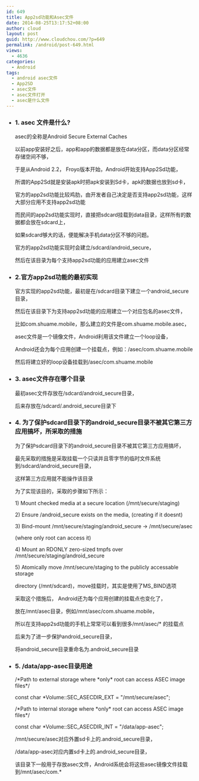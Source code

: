 ```yaml
---
id: 649
title: App2sd功能和Asec文件
date: 2014-08-25T13:17:52+08:00
author: cloud
layout: post
guid: http://www.cloudchou.com/?p=649
permalink: /android/post-649.html
views:
  - 4636
categories:
  - Android
tags:
  - android asec文件
  - App2SD
  - asec文件
  - asec文件打开
  - asec是什么文件
---
```

<ul>
<li>
<h3>1. asec 文件是什么?</h3>
<p>asec的全称是Android Secure External Caches</p>
<p>以前app安装好之后，app和app的数据都是放在data分区，而data分区经常存储空间不够，</p>
<p>于是从Android 2.2， Froyo版本开始，Android开始支持App2Sd功能，</p>
<p>所谓的App2Sd就是安装apk时把apk安装到Sd卡，apk的数据也放到sd卡，</p>
<p>官方的app2sd功能比较鸡肋，由开发者自己决定是否支持app2sd功能，这样大部分应用不支持app2sd功能</p>
<p>而民间的app2sd功能实现时，直接把sdcard挂载到data目录，这样所有的数据都会放在sdcard上，</p>
<p>如果sdcard够大的话，便能解决手机data分区不够的问题。</p>
<p>官方的app2sd功能实现时会建立/sdcard/android_secure，</p>
<p>然后在该目录为每个支持app2sd功能的应用建立asec文件</p>
</li>
<li>
<h3>2.官方app2sd功能的最初实现</h3>
<p>官方实现的app2sd功能，最初是在/sdcard目录下建立一个android_secure目录，</p>
<p>然后在该目录下为支持app2sd功能的应用建立一个对应包名的asec文件，</p>
<p>比如com.shuame.mobile，那么建立的文件是com.shuame.mobile.asec，</p>
<p>asec文件是一个镜像文件，Android利用该文件建立一个loop设备，</p>
<p>Android还会为每个应用创建一个挂载点，例如：/asec/com.shuame.mobile</p>
<p>然后将建立好的loop设备挂载到/asec/com.shuame.mobile</p>
</li>
<li>
<h3>3. asec文件存在哪个目录</h3>
<p>最初asec文件存放在/sdcard/android_secure目录，</p>
<p>后来存放在/sdcard/.android_secure目录下</p>
</li>
<li>
<h3>4. 为了保护sdcard目录下的android_secure目录不被其它第三方应用搞坏，所采取的措施</h3>
<p>为了保护sdcard目录下的android_secure目录不被其它第三方应用搞坏，</p>
<p>最先采取的措施是采取挂载一个只读并且零字节的临时文件系统到/sdcard/android_secure目录，</p>
<p>这样第三方应用就不能操作该目录</p>
<p>为了实现该目的，采取的步骤如下所示：</p>
<p>1) Mount checked media at a secure location (/mnt/secure/staging)</p>
<p>2) Ensure /android_secure exists on the media, (creating if it doesnt)</p>
<p>3) Bind-mount /mnt/secure/staging/android_secure -> /mnt/secure/asec</p>
<p>   (where only root can access it)</p>
<p>4) Mount an RDONLY zero-sized tmpfs over /mnt/secure/staging/android_secure</p>
<p>5) Atomically move /mnt/secure/staging to the publicly accessable storage</p>
<p>   directory (/mnt/sdcard)，move挂载时，其实是使用了MS_BIND选项</p>
<p>采取这个措施后， Android还为每个应用创建的挂载点也变化了，</p>
<p>   放在/mnt/asec目录，例如/mnt/asec/com.shuame.mobile，</p>
<p>   所以在支持app2sd功能的手机上常常可以看到很多/mnt/asec/* 的挂载点</p>
<p>后来为了进一步保护android_secure目录，</p>
<p>将android_secure目录重命名为.android_secure目录</p>
</li>
<li>
<h3>5. /data/app-asec目录用途</h3>
<p>/*Path to external storage where *only* root can access ASEC image files*/</p>
<p>const char *Volume::SEC_ASECDIR_EXT   = "/mnt/secure/asec";</p>
<p>/*Path to internal storage where *only* root can access ASEC image files*/</p>
<p>const char *Volume::SEC_ASECDIR_INT   = "/data/app-asec";</p>
<p>/mnt/secure/asec对应外置sd卡上的.android_secure目录，</p>
<p>/data/app-asec对应内置sd卡上的.android_secure目录，</p>
<p>该目录下一般用于存放asec文件，Android系统会将这些asec镜像文件挂载到/mnt/asec/com.*</p>
</li>
</ul>
